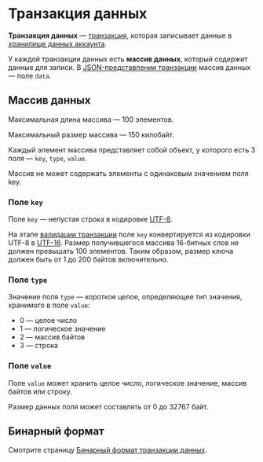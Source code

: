 # Транзакция данных

**Транзакция данных** — [транзакция](/blockchain/transaction.md), которая записывает данные в [хранилище данных аккаунта](/blockchain/account-data-storage.md).

У каждой транзакции данных есть **массив данных**, который содержит данные для записи. В [JSON-представлении транзакции](#json-representation) массив данных — поле `data`.

## Массив данных

Максимальная длина массива — 100 элементов.

Максимальный размер массива — 150 килобайт.

Каждый элемент массива представляет собой объект, у которого есть 3 поля — `key`, `type`, `value`.

Массив не может содержать элементы с одинаковым значением поля key.

### Поле `key`

Поле `key` — непустая строка в кодировке [UTF-8](https://ru.wikipedia.org/wiki/UTF-8).

На этапе [валидации транзакции](/blockchain/transaction/transaction-validation.md) поле `key` конвертируется из кодировки UTF-8 в [UTF-16](https://ru.wikipedia.org/wiki/UTF-16). Размер получившегося массива 16-битных слов не должен превышать 100 элементов. Таким образом, размер ключа должен быть от 1 до 200 байтов включительно.

### Поле `type`

Значение поля `type` — короткое целое, определяющее тип значения, хранимого в поле `value`:

- 0 — целое число
- 1 — логическое значение
- 2 — массив байтов
- 3 — строка

### Поле `value`

Поле `value` может хранить целое число, логическое значение, массив байтов или строку.

Размер данных поля может составлять от 0 до 32767 байт.

## Бинарный формат

Смотрите страницу [Бинарный формат транзакции данных](/blockchain/binary-format/transaction-binary-format/data-transaction-binary-format.md).
